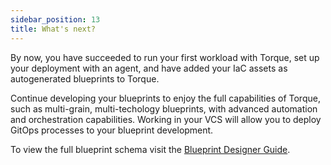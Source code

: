 ```yaml
---
sidebar_position: 13
title: What's next?
---
```


By now, you have succeeded to run your first workload with Torque, set up your deployment with an agent, and have added your IaC assets as autogenerated blueprints to Torque. 

Continue developing your blueprints to enjoy the full capabilities of Torque, such as multi-grain, multi-techology blueprints, with advanced automation and orchestration capabilities. Working in your VCS will allow you to deploy GitOps processes to your blueprint development.

To view the full blueprint schema visit the [Blueprint Designer Guide](/blueprint-designer-guide/blueprints). 

